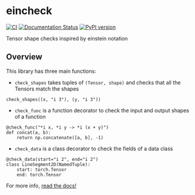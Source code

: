 # eincheck

[![CI](https://github.com/epronovost/eincheck/actions/workflows/pr.yaml/badge.svg)](https://github.com/epronovost/eincheck/actions/workflows/pr.yaml)
[![Documentation Status](https://readthedocs.org/projects/eincheck/badge/?version=main)](https://eincheck.readthedocs.io/en/main/?badge=main)
[![PyPI version](https://badge.fury.io/py/eincheck.svg)](https://badge.fury.io/py/eincheck)

Tensor shape checks inspired by einstein notation


## Overview

This library has three main functions:

* `check_shapes` takes tuples of `(Tensor, shape)` and checks that all the Tensors match the shapes

```
check_shapes((x, "i 3"), (y, "i 3"))
```

* `check_func` is a function decorator to check the input and output shapes of a function

```
@check_func("*i x, *i y -> *i (x + y)")
def concat(a, b):
    return np.concatenate([a, b], -1)
```

* `check_data` is a class decorator to check the fields of a data class

```
@check_data(start="i 2", end="i 2")
class LineSegment2D(NamedTuple):
    start: torch.Tensor
    end: torch.Tensor
```

For more info, [read the docs!](https://eincheck.readthedocs.io/en/main)
